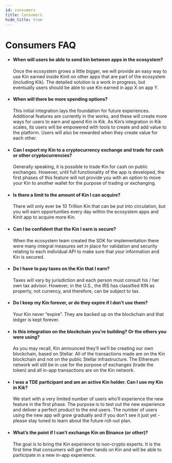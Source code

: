 ```yaml
---
id: consumers
title: Consumers
hide_title: true
---
```


# Consumers FAQ

* #### When will users be able to send kin between apps in the ecosystem? 
  Once the ecosystem grows a little bigger, we will provide an easy way to use Kin earned inside Kinit on other apps that are part of the ecosystem (including Kik).
  The detailed solution is a work in progress, but eventually users should be able to use Kin earned in app X on app Y. 
       
* #### When will there be more spending options? 
  This initial integration lays the foundation for future experiences.
  Additional features are currently in the works, and these will create more ways for users to earn and spend Kin in Kik. 
  As Kin’s integration in Kik scales, its users will be empowered with tools to create and add value to the platform.
  Users will also be rewarded when they create value for each other.
       
* #### Can I export my Kin to a cryptocurrency exchange and trade for cash or other cryptocurrencies? 
  Generally speaking, it is possible to trade Kin for cash on public exchanges.
  However, until full functionality of the app is developed, the first phases of this feature will not provide you with an option to move your Kin to another wallet for the purpose of trading or exchanging.  
       
* #### Is there a limit to the amount of Kin I can acquire? 
  There will only ever be 10 Trillion Kin that can be put into circulation, but you will earn opportunities every day within the ecosystem apps and Kinit app to acquire more Kin. 
       
* #### Can I be confident that the Kin I earn is secure? 
  When the ecosystem team created the SDK for implementation there were many integral measures set in place for validation and security relating to each individual API to make sure that your information and Kin is secured.
       
* #### Do I have to pay taxes on the Kin that I earn? 
  Taxes will vary by jurisdiction and each person must consult his / her own tax advisor.
  However, in the U.S., the IRS has classified KIN as property, not currency, and therefore, can be subject to tax.
       
* #### Do I keep my Kin forever, or do they expire if I don’t use them? 
  Your Kin never “expire”.
  They are backed up on the blockchain and that ledger is kept forever.
       
* #### Is this integration on the blockchain you’re building? Or the others you were using? 
  As you may recall, Kin announced they’ll we’ll be creating our own blockchain, based on Stellar.
  All of the transactions made are on the Kin blockchain and not on the public Stellar infrastructure.
  The Ethereum network will still be in use for the purpose of exchanges (trade the token) and all in-app transactions are on the Kin network.
       
* #### I was a TDE participant and am an active Kin holder. Can I use my Kin in Kik? 
  We start with a very limited number of users who’ll experience the new feature in the first phase.
  The purpose is to test out the new experience and deliver a perfect product to the end users.
  The number of users using the new app will grow gradually and if you don’t see it just yet -  please stay tuned to learn about the future roll-out plan.
       
* #### What’s the point if I can’t exchange Kin on Binance (or other)? 
  The goal is to bring the Kin experience to non-crypto experts.
  It is the first time that consumers will get their hands on Kin and will be able to participate in a new in-app experience.
